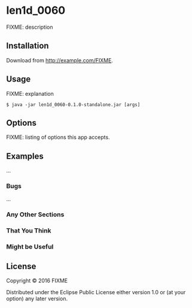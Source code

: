 # len1d_0060

FIXME: description

## Installation

Download from http://example.com/FIXME.

## Usage

FIXME: explanation

    $ java -jar len1d_0060-0.1.0-standalone.jar [args]

## Options

FIXME: listing of options this app accepts.

## Examples

...

### Bugs

...

### Any Other Sections
### That You Think
### Might be Useful

## License

Copyright © 2016 FIXME

Distributed under the Eclipse Public License either version 1.0 or (at
your option) any later version.
